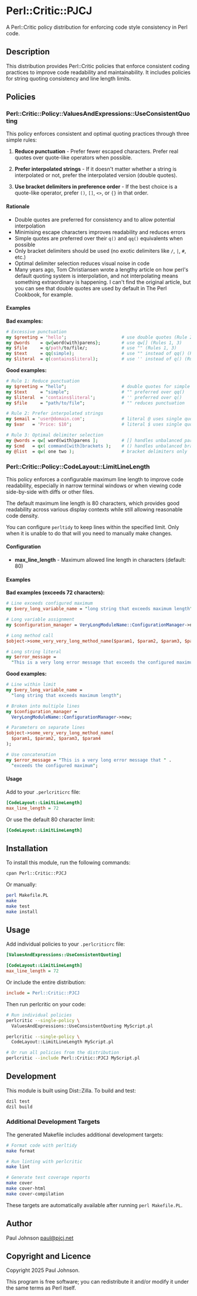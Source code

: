 # Perl::Critic::PJCJ

A Perl::Critic policy distribution for enforcing code style consistency
in Perl code.

## Description

This distribution provides Perl::Critic policies that enforce consistent
coding practices to improve code readability and maintainability. It includes
policies for string quoting consistency and line length limits.

## Policies

### Perl::Critic::Policy::ValuesAndExpressions::UseConsistentQuoting

This policy enforces consistent and optimal quoting practices through three
simple rules:

1. **Reduce punctuation** - Prefer fewer escaped characters. Prefer real quotes
   over quote-like operators when possible.

2. **Prefer interpolated strings** - If it doesn't matter whether a string is
   interpolated or not, prefer the interpolated version (double quotes).

3. **Use bracket delimiters in preference order** - If the best choice is a
   quote-like operator, prefer `()`, `[]`, `<>`, or `{}` in that order.

#### Rationale

- Double quotes are preferred for consistency and to allow potential
  interpolation
- Minimising escape characters improves readability and reduces errors
- Simple quotes are preferred over their `q()` and `qq()` equivalents when
  possible
- Only bracket delimiters should be used (no exotic delimiters like `/`,
  `|`, `#`, etc.)
- Optimal delimiter selection reduces visual noise in code
- Many years ago, Tom Christiansen wrote a lengthy article on how perl's default
  quoting system is interpolation, and not interpolating means something
  extraordinary is happening. I can't find the original article, but you can
  see that double quotes are used by default in The Perl Cookbook, for example.

#### Examples

**Bad examples:**

```perl
# Excessive punctuation
my $greeting = 'hello';                     # use double quotes (Rule 2)
my @words    = qw{word(with)parens};        # use qw[] (Rules 1, 3)
my $file     = q/path/to/file/;             # use "" (Rules 1, 3)
my $text     = qq(simple);                  # use "" instead of qq() (Rule 1)
my $literal  = q(contains$literal);         # use '' instead of q() (Rule 1)
```

**Good examples:**

```perl
# Rule 1: Reduce punctuation
my $greeting = "hello";                     # double quotes for simple strings
my $text     = "simple";                    # "" preferred over qq()
my $literal  = 'contains$literal';          # '' preferred over q()
my $file     = "path/to/file";              # "" reduces punctuation

# Rule 2: Prefer interpolated strings
my $email = 'user@domain.com';              # literal @ uses single quotes
my $var   = 'Price: $10';                   # literal $ uses single quotes

# Rule 3: Optimal delimiter selection
my @words = qw[ word(with)parens ];         # [] handles unbalanced parentheses
my $cmd   = qx( command[with]brackets );    # () handles unbalanced brackets
my @list  = qw( one two );                  # bracket delimiters only
```

### Perl::Critic::Policy::CodeLayout::LimitLineLength

This policy enforces a configurable maximum line length to improve code
readability, especially in narrow terminal windows or when viewing code
side-by-side with diffs or other files.

The default maximum line length is 80 characters, which provides good
readability across various display contexts while still allowing reasonable
code density.

You can configure `perltidy` to keep lines within the specified limit. Only
when it is unable to do that will you need to manually make changes.

#### Configuration

- **max_line_length** - Maximum allowed line length in characters (default: 80)

#### Examples

**Bad examples (exceeds 72 characters):**

```perl
# Line exceeds configured maximum
my $very_long_variable_name = "long string that exceeds maximum length";

# Long variable assignment
my $configuration_manager = VeryLongModuleName::ConfigurationManager->new;

# Long method call
$object->some_very_very_long_method_name($param1, $param2, $param3, $param4);

# Long string literal
my $error_message =
  "This is a very long error message that exceeds the configured maximum";
```

**Good examples:**

```perl
# Line within limit
my $very_long_variable_name =
  "long string that exceeds maximum length";

# Broken into multiple lines
my $configuration_manager =
  VeryLongModuleName::ConfigurationManager->new;

# Parameters on separate lines
$object->some_very_very_long_method_name(
  $param1, $param2, $param3, $param4
);

# Use concatenation
my $error_message = "This is a very long error message that " .
  "exceeds the configured maximum";
```

#### Usage

Add to your `.perlcriticrc` file:

```ini
[CodeLayout::LimitLineLength]
max_line_length = 72
```

Or use the default 80 character limit:

```ini
[CodeLayout::LimitLineLength]
```

## Installation

To install this module, run the following commands:

```bash
cpan Perl::Critic::PJCJ
```

Or manually:

```bash
perl Makefile.PL
make
make test
make install
```

## Usage

Add individual policies to your `.perlcriticrc` file:

```ini
[ValuesAndExpressions::UseConsistentQuoting]

[CodeLayout::LimitLineLength]
max_line_length = 72
```

Or include the entire distribution:

```ini
include = Perl::Critic::PJCJ
```

Then run perlcritic on your code:

```bash
# Run individual policies
perlcritic --single-policy \
  ValuesAndExpressions::UseConsistentQuoting MyScript.pl

perlcritic --single-policy \
  CodeLayout::LimitLineLength MyScript.pl

# Or run all policies from the distribution
perlcritic --include Perl::Critic::PJCJ MyScript.pl
```

## Development

This module is built using Dist::Zilla. To build and test:

```bash
dzil test
dzil build
```

### Additional Development Targets

The generated Makefile includes additional development targets:

```bash
# Format code with perltidy
make format

# Run linting with perlcritic
make lint

# Generate test coverage reports
make cover
make cover-html
make cover-compilation
```

These targets are automatically available after running `perl Makefile.PL`.

## Author

Paul Johnson <paul@pjcj.net>

## Copyright and Licence

Copyright 2025 Paul Johnson.

This program is free software; you can redistribute it and/or modify it under
the same terms as Perl itself.
